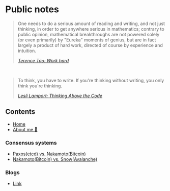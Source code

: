 # Public notes

> One needs to do a serious amount of reading and writing, and not just thinking, in order to get anywhere serious in mathematics; contrary to public opinion, mathematical breakthroughs are not powered solely (or even primarily) by "Eureka" moments of genius, but are in fact largely a product of hard work, directed of course by experience and intuition.
>
> [*Terence Tao: Work hard*](https://terrytao.wordpress.com/career-advice/work-hard/)

<br>

> To think, you have to write. If you're thinking without writing, you only think you're thinking.
>
> [*Lesli Lamport: Thinking Above the Code*](https://youtu.be/-4Yp3j_jk8Q)

## Contents

- [Home](index.html)
- [About me 👋](aboutme.md)

### Consensus systems

- [Paxos(etcd) vs. Nakamoto(Bitcoin)](./consensus-systems/paxos-etcd-vs-nakamoto-bitcoin-consensus.md)
- [Nakamoto(Bitcoin) vs. Snow(Avalanche)](./consensus-systems/nakamoto-bitcoin-vs-snow-avalanche-consensus.md)

### Blogs

- [Link](./blog/index.md)
